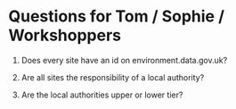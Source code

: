 # Questions for Tom / Sophie / Workshoppers

1. Does every site have an id on environment.data.gov.uk?

2. Are all sites the responsibility of a local authority?

3. Are the local authorities upper or lower tier?

